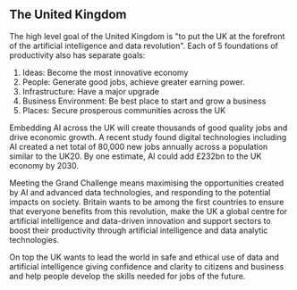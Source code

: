 ## The United Kingdom

The high level goal of the United Kingdom is "to put the UK at the forefront of the artificial intelligence and data revolution". Each of 5 foundations of productivity also has separate goals:

1.  Ideas: Become the most innovative economy
2.  People: Generate good jobs, achieve greater earning power.
3.  Infrastructure: Have a major upgrade
4.  Business Environment: Be best place to start and grow a business
5.  Places: Secure prosperous communities across the UK

Embedding AI across the UK will create thousands of good quality jobs and drive economic growth. A recent study found digital technologies including AI created a net total of 80,000 new jobs annually across a population similar to the UK20. By one estimate, AI could add £232bn to the UK economy by 2030.

Meeting the Grand Challenge means maximising the opportunities created by AI and advanced data technologies, and responding to the potential impacts on society. Britain wants to be among the first countries to ensure that everyone benefits from this revolution, make the UK a global centre for artificial intelligence and data-driven innovation and support sectors to boost their productivity through artificial intelligence and data analytic technologies.

On top the UK wants to lead the world in safe and ethical use of data and artificial intelligence giving confidence and clarity to citizens and business and help people develop the skills needed for jobs of the future.
